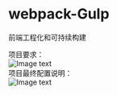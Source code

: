 # webpack-Gulp
前端工程化和可持续构建

项目要求：</br>
![Image text](https://github.com/yllg/webpack-Gulp/blob/master/readme%20img/%E8%A6%81%E6%B1%82.png)
</br>
项目最终配置说明：</br>
![Image text](https://github.com/yllg/webpack-Gulp/blob/master/readme%20img/%E9%A1%B9%E7%9B%AE%E9%85%8D%E7%BD%AE%E8%AF%B4%E6%98%8E.png)
</br>
